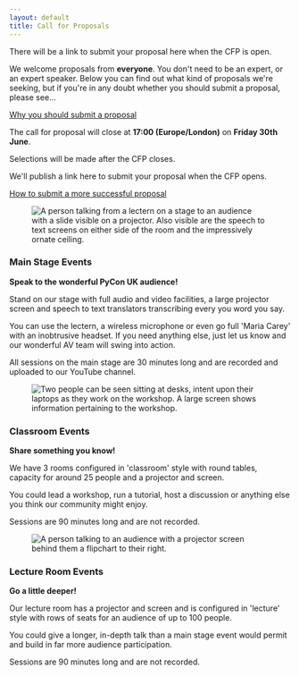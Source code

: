 ```yaml
---
layout: default
title: Call for Proposals
---
```


<p>There will be a link to submit your proposal here when the CFP is open.</p>

<p>We welcome proposals from <strong>everyone</strong>. You don't need to be an expert, or an expert speaker. Below you can find out what kind of proposals we're seeking, but if you're in any doubt whether you should submit a proposal, please see...</p>

<a href="/call-for-proposals/why-you-should-submit-proposal/">Why you should submit a proposal</a>

<div class="box box_red">
  <p>The call for proposal will close at <strong>17:00 (Europe/London)</strong> on <strong>Friday 30th June</strong>.</p>
  <p>Selections will be made after the CFP closes.</p>
  <p>We'll publish a link here to submit your proposal when the CFP opens.</p>
</div>

<a href="/call-for-proposals/proposal-submission-advice/">How to submit a more successful proposal</a>

<div class="box box_blue">
  <figure>
    <img src="/images/assembly_room.jpg" alt="A person talking from a lectern on a stage to an audience with a slide visible on a projector. Also visible are the speech to text screens on either side of the room and the impressively ornate ceiling.">
  </figure>

  <h3>Main Stage Events</h3>
  <p><strong>Speak to the wonderful PyCon UK audience!</strong></p>
  <p>Stand on our stage with full audio and video facilities, a large projector screen and speech to text translators transcribing every you word you say.</p>
  <p>You can use the lectern, a wireless microphone or even go full 'Maria Carey' with an inobtrusive headset. If you need anything else, just let us know and our wonderful AV team will swing into action.</p> 
  <p>All sessions on the main stage are 30 minutes long and are recorded and uploaded to our YouTube channel.</p>
</div>

<div class="box box_yellow">
  <figure>
    <img src="/images/workshop.jpg" alt="Two people can be seen sitting at desks, intent upon their laptops as they work on the workshop. A large screen shows information pertaining to the workshop.">
  </figure>

  <h3>Classroom Events</h3>
  <p><strong>Share something you know!</strong></p>
  <p>We have 3 rooms configured in 'classroom' style with round tables, capacity for around 25 people and a projector and screen.</p>
  <p>You could lead a workshop, run a tutorial, host a discussion or anything else you think our community might enjoy.</p>
  <p>Sessions are 90 minutes long and are not recorded.</p>
</div>

<div class="box box_red">
  <figure>
    <img src="/images/room_d.jpg" alt="A person talking to an audience with a projector screen behind them a flipchart to their right.">
  </figure>
  <h3>Lecture Room Events</h3>
  <p><strong>Go a little deeper!</strong></p>
  <p>Our lecture room has a projector and screen and is configured in 'lecture' style with rows of seats for an audience of up to 100 people.</p>
  <p>You could give a longer, in-depth talk than a main stage event would permit and build in far more audience participation.</p>
  <p>Sessions are 90 minutes long and are not recorded.</p>
</div>

